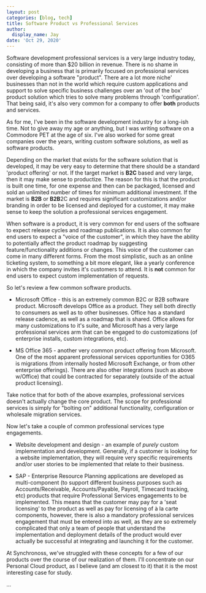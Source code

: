 ```yaml
---
layout: post
categories: [blog, tech]
title: Software Product vs Professional Services
author:
  display_name: Jay
date: 'Oct 29, 2020'
---
```


Software development professional services is a very large industry today, consisting of more than $20 billion in revenue.  There is no shame in developing a business that is primarily focused on professional services over developing a software "product".  There are a lot more niche' businesses than not in the world which require custom applications and support to solve specific business challenges over an 'out of the box' product solution which tries to solve many problems through 'configuration'.  That being said, it's also very common for a company to offer **both** products and services.

As for me, I've been in the software development industry for a long-ish time.  Not to give away my age or anything, but I was writing software on a Commodore PET at the age of six.  I've also worked for some great companies over the years, writing custom software solutions, as well as software products.

Depending on the market that exists for the software solution that is developed, it may be very easy to determine that there should be a standard 'product offering' or not.  If the target market is **B2C** based and very large, then it may make sense to productize.  The reason for this is that the product is built one time, for one expense and then can be packaged, licensed and sold an unlimited number of times for minimum additional investment.  If the market is **B2B** or **B2B**2C and requires significant customizations and/or branding in order to be licensed and deployed for a customer, it may make sense to keep the solution a professional services engagement.

When software is a product, it is very common for end users of the software to expect release cycles and roadmap publications.  It is also common for end users to expect a "voice of the customer", in which they have the ability to potentially affect the product roadmap by suggesting feature/functionality additions or changes.  This voice of the customer can come in many different forms.  From the most simplistic, such as an online ticketing system, to something a bit more elegant, like a yearly conference in which the company invites it's customers to attend.  It is **not** common for end users to expect custom implementation of requests.

So let's review a few common software products.

* Microsoft Office - this is an extremely common B2C or B2B software product.  Microsoft develops Office as a product.  They sell both directly to consumers as well as to other businesses.  Office has a standard release cadence, as well as a roadmap that is shared.  Office allows for many customizations to it's suite, and Microsoft has a very large professional services arm that can be engaged to do customizations (of enterprise installs, custom integrations, etc).

* MS Office 365 - another very common product offering from Microsoft.  One of the most apparent professional services opportunities for O365 is migrations (from internally hosted Microsoft Exchange, or from other enterprise offerings).  There are also other integrations (such as above w/Office) that could be contracted for separately (outside of the actual product licensing).

Take notice that for both of the above examples, professional services doesn't actually change the core product.  The scope for professional services is simply for "bolting on" additional functionality, configuration or wholesale migration services.

Now let's take a couple of common professional services type engagements.

* Website development and design - an example of _purely_ custom implementation and development.  Generally, if a customer is looking for a website implementation, they will require very specific requirements and/or user stories to be implemented that relate to their business.

* SAP - Enterprise Resource Planning applications are developed as multi-component (to support different business purposes such as Accounts/Receivable, Accounts/Payable, Payroll, Timecard tracking, etc) products that require Professional Services engagements to be implemented.  This means that the customer may pay for a 'seat licensing' to the product as well as pay for licensing of à la carte components, however, there is also a mandatory professional services engagement that must be entered into as well, as they are so extremely complicated that only a team of people that understand the implementation and deployment details of the product would ever actually be successful at integrating and launching it for the customer.

At Synchronoss, we've struggled with these concepts for a few of our products over the course of our realization of them.  I'll concentrate on our Personal Cloud product, as I believe (and am closest to it) that it is the most interesting case for study.

...

